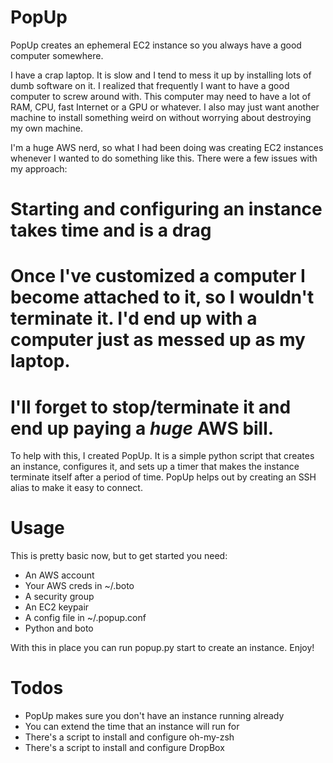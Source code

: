 PopUp 
=====
PopUp creates an ephemeral EC2 instance so you always have a good computer somewhere.

I have a crap laptop. It is slow and I tend to mess it up by installing lots of dumb software on it. I realized that frequently I want to have a good computer to screw around with. This computer may need to have a lot of RAM, CPU, fast Internet or a GPU or whatever. I also may just want another machine to install something weird on without worrying about destroying my own machine. 

I'm a huge AWS nerd, so what I had been doing was creating EC2 instances whenever I wanted to do something like this. There were a few issues with my approach:

# Starting and configuring an instance takes time and is a drag
# Once I've customized a computer I become attached to it, so I wouldn't terminate it. I'd end up with a computer just as messed up as my laptop. 
# I'll forget to stop/terminate it and end up paying a *huge* AWS bill. 

To help with this, I created PopUp. It is a simple python script that creates an instance, configures it, and sets up a timer that makes the instance terminate itself after a period of time. PopUp helps out by creating an SSH alias to make it easy to connect.

Usage
=====

This is pretty basic now, but to get started you need:

* An AWS account
* Your AWS creds in ~/.boto
* A security group
* An EC2 keypair
* A config file in ~/.popup.conf
* Python and boto

With this in place you can run popup.py start to create an instance. Enjoy!

Todos
=====
* PopUp makes sure you don't have an instance running already
* You can extend the time that an instance will run for
* There's a script to install and configure oh-my-zsh
* There's a script to install and configure DropBox

